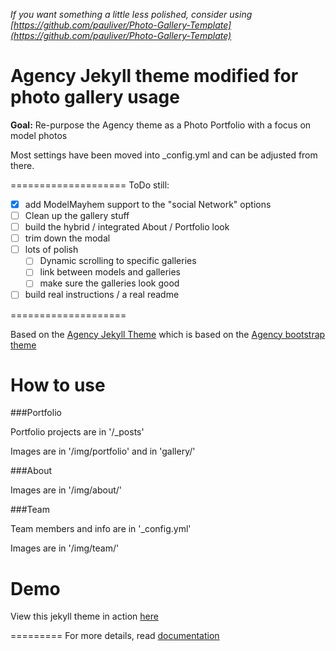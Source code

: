 
_If you want something a little less polished, consider using [https://github.com/pauliver/Photo-Gallery-Template](https://github.com/pauliver/Photo-Gallery-Template)_

Agency Jekyll theme modified for photo gallery usage
====================

**Goal:** Re-purpose the Agency theme as a Photo Portfolio with a focus on model photos

Most settings have been moved into _config.yml and can be adjusted from there.

====================
ToDo still:
- [X] add ModelMayhem support to the "social Network" options
- [ ] Clean up the gallery stuff
- [ ] build the hybrid / integrated About / Portfolio look
- [ ] trim down the modal
- [ ] lots of polish
    - [ ] Dynamic scrolling to specific galleries
    - [ ] link between models and galleries
    - [ ] make sure the galleries look good
- [ ] build real instructions / a real readme

====================

Based on the [Agency Jekyll Theme](https://github.com/y7kim/agency-jekyll-theme) which is based on the [Agency bootstrap theme ](https://startbootstrap.com/template-overviews/agency/)

# How to use

###Portfolio 

Portfolio projects are in '/_posts'

Images are in '/img/portfolio' and in 'gallery/'

###About

Images are in '/img/about/'

###Team

Team members and info are in '_config.yml'

Images are in '/img/team/'


# Demo

View this jekyll theme in action [here](https://gallerytest.pauliver.com/)

=========
For more details, read [documentation](http://jekyllrb.com/)
